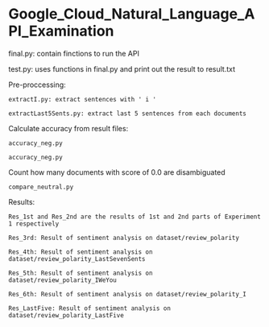 # Google_Cloud_Natural_Language_API_Examination

final.py: contain finctions to run the API

test.py: uses functions in final.py and print out the result to result.txt

Pre-proccessing:

    extractI.py: extract sentences with ' i '

    extractLast5Sents.py: extract last 5 sentences from each documents

Calculate accuracy from result files:

    accuracy_neg.py

    accuracy_neg.py

Count how many documents with score of 0.0 are disambiguated

    compare_neutral.py

Results:

    Res_1st and Res_2nd are the results of 1st and 2nd parts of Experiment 1 respectively

    Res_3rd: Result of sentiment analysis on dataset/review_polarity

    Res_4th: Result of sentiment analysis on dataset/review_polarity_LastSevenSents

    Res_5th: Result of sentiment analysis on dataset/review_polarity_IWeYou

    Res_6th: Result of sentiment analysis on dataset/review_polarity_I

    Res_LastFive: Result of sentiment analysis on dataset/review_polarity_LastFive